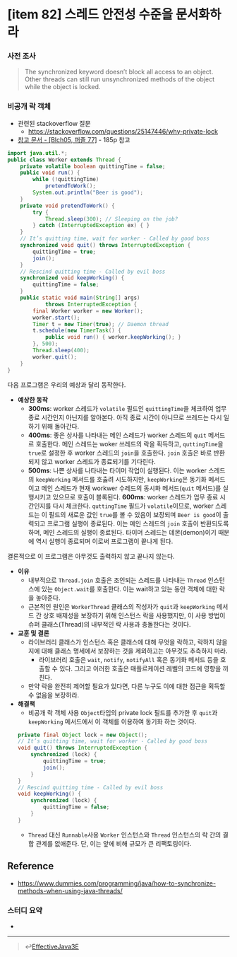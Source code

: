 # [item 82] 스레드 안전성 수준을 문서화하라

### 사전 조사
> The synchronized keyword doesn’t block all access to an object. Other threads can still run unsynchronized methods of the object while the object is locked.

### 비공개 락 객체
- 관련된 stackoverflow 질문
  - https://stackoverflow.com/questions/25147446/why-private-lock
- [참고 문서 - [Blch05, 퍼즐 77]](https://doc.lagout.org/programmation/Java/Java%20Puzzlers_%20Traps%2C%20Pitfalls%2C%20and%20Corner%20Cases%20%5BBloch%20%26%20Gafter%202005-07-04%5D.pdf) - 185p 참고

``` java
import java.util.*;
public class Worker extends Thread {
	private volatile boolean quittingTime = false;
	public void run() {
		while (!quittingTime)
			pretendToWork();
		System.out.println("Beer is good");
	}
	private void pretendToWork() {
		try {
			Thread.sleep(300); // Sleeping on the job?
		} catch (InterruptedException ex) { }
	}
	// It’s quitting time, wait for worker - Called by good boss
	synchronized void quit() throws InterruptedException {
		quittingTime = true;
		join();
	}
	// Rescind quitting time - Called by evil boss
	synchronized void keepWorking() {
		quittingTime = false;
	}
	public static void main(String[] args)
			throws InterruptedException {
		final Worker worker = new Worker();
		worker.start();
		Timer t = new Timer(true); // Daemon thread
		t.schedule(new TimerTask() {
			public void run() { worker.keepWorking(); }
		}, 500);
		Thread.sleep(400);
		worker.quit();
	}
}
```

다음 프로그램은 우리의 예상과 달리 동작한다.
- **예상한 동작**
    - **300ms**: worker 스레드가 `volatile` 필드인 `quittingTime`을 체크하여 업무 종료 시간인지 아닌지를 알아본다. 아직 종료 시간이 아니므로 쓰레드는 다시 일하기 위해 돌아간다.
    - **400ms**: 좋은 상사를 나타내는 메인 스레드가 worker 스레드의 `quit` 메서드르 호출한다. 메인 스레드는 woker 쓰레드의 락을 획득하고, `quttingTime`을 `true`로 설정한 후 worker 스레드의 `join`을 호출한다. `join` 호출은 바로 반환되지 않고 worker 스레드가 종료되기를 기다린다. 
    - **500ms**: 나쁜 상사를 나타내는 타이머 작업이 실행된다. 이는 worker 스레드의 `keepWorking` 메서드를 호춣려 시도하지만, `keepWorking`은 동기화 메서드이고 메인 스레드가 현재 workwer 수레드의 동시화 메서드(`quit` 메서드)를 실행시키고 있으므로 호출이 블록된다.
    **600ms**: worker 스레드가 업무 종료 시간인지를 다시 체크한다. `quttingTime` 필드가 `volatile`이므로, worker 스레드는 이 필드의 새로운 값인 `true`를 볼 수 있음이 보장되며 `Beer is good`이 출력되고 프로그램 실행이 종료된다. 이는 메인 스레드의 `join` 호출이 반환되도록 하며, 메인 스레드의 실행이 종료된다. 타이머 스레드는 데몬(demon)이기 때문에 역시 실행이 종료되며 이로써 프로그램이 끝나게 된다.

결론적으로 이 프로그램은 아무것도 출력하지 않고 끝나지 않는다.
- **이유**
    - 내부적으로 `Thread.join` 호출은 조인되는 스레드를 나타내는 `Thread` 인스턴스에 있는 `Object.wait`를 호출한다. 이는 wait하고 있는 동안 객체에 대한 락을 놓아준다.
    - 근본적인 원인은 `WorkerThread` 클래스의 작성자가 `quit`과 `keepWorking` 메서드 간 상호 배제성을 보장하기 위해 인스턴스 락을 사용했지만, 이 사용 방법이 슈퍼 클래스(Thread)의 내부적인 락 사용과 충돌한다는 것이다.
- **교훈 및 결론**
    - 라이브러리 클래스가 인스턴스 혹은 클래스에 대해 무엇을 락하고, 락하지 않을지에 대해 클래스 명세에서 보장하는 것을 제외하고는 아무것도 추측하지 마라.
        - 라이브러리 호출은 `wait`, `notify`, `notifyAll` 혹은 동기화 메서드 등을 호출할 수 있다. 그리고 이러한 호출은 매플르케이션 레벨의 코드에 영향을 끼친다.
    - 만약 락을 완전히 제어할 필요가 있다면, 다른 누구도 이에 대한 접근을 획득할 수 없음을 보장하라.
- **해결책**
    - 비공개 락 객체 사용
     `Object`타입의 private lock 필드를 추가한 후 `quit`과 `keepWorking` 메서드에서 이 객체를 이용하여 동기화 하는 것이다.
    ``` java
    private final Object lock = new Object();
	// It’s quitting time, wait for worker - Called by good boss
	void quit() throws InterruptedException {
		synchronized (lock) {
			quittingTime = true;
			join();
		}
	}
	// Rescind quitting time - Called by evil boss
	void keepWorking() {
		synchronized (lock) {
			quittingTime = false;
		}
	}
    ```
    - `Thread` 대신 `Runnable`사용
    `Worker` 인스턴스와 `Thread` 인스턴스의 락 간의 결합 관계를 없애준다. 단, 이는 앞에 비해 규모가 큰 리팩토링이다.
## Reference
- <https://www.dummies.com/programming/java/how-to-synchronize-methods-when-using-java-threads/>

### 스터디 요약
-
---

> :leftwards_arrow_with_hook:[EffectiveJava3E](/EffectiveJava3E/README.md)

